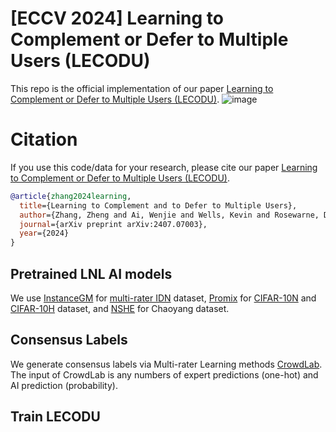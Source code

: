 # [ECCV 2024] Learning to Complement or Defer to Multiple Users (LECODU) 

This repo is the official implementation of our paper [Learning to Complement or Defer to Multiple Users (LECODU)]([https://link.springer.com/chapter/10.1007/978-3-031-72992-8_9]).
![image](https://github.com/zhengzhang37/LECODU/blob/main/LECODU.png)

# Citation

If you use this code/data for your research, please cite our paper [Learning to Complement or Defer to Multiple Users (LECODU)](https://link.springer.com/chapter/10.1007/978-3-031-72992-8_9).

```bibtex
@article{zhang2024learning,
  title={Learning to Complement and to Defer to Multiple Users},
  author={Zhang, Zheng and Ai, Wenjie and Wells, Kevin and Rosewarne, David and Do, Thanh-Toan and Carneiro, Gustavo},
  journal={arXiv preprint arXiv:2407.07003},
  year={2024}
}
```

## Pretrained LNL AI models 

We use [InstanceGM](https://github.com/arpit2412/InstanceGM) for [multi-rater IDN](https://github.com/xiaoboxia/Part-dependent-label-noise) dataset, [Promix](https://github.com/Justherozen/ProMix) for [CIFAR-10N](https://github.com/UCSC-REAL/cifar-10-100n) and [CIFAR-10H](https://openaccess.thecvf.com/content_ICCV_2019/html/Peterson_Human_Uncertainty_Makes_Classification_More_Robust_ICCV_2019_paper.html) dataset, and [NSHE](https://github.com/bupt-ai-cz/HSA-NRL) for Chaoyang dataset.

## Consensus Labels

We generate consensus labels via Multi-rater Learning methods [CrowdLab](https://github.com/cleanlab/cleanlab). The input of CrowdLab is any numbers of expert predictions (one-hot) and AI prediction (probability).

## Train LECODU
